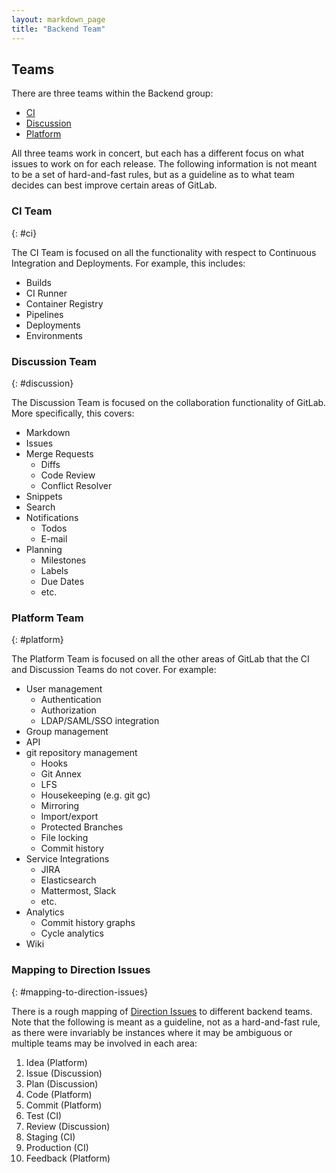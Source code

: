 ```yaml
---
layout: markdown_page
title: "Backend Team"
---
```


## Teams

There are three teams within the Backend group:

* [CI](/handbook/backend#ci)
* [Discussion](/handbook/backend#discussion)
* [Platform](/handbook/backend#platform)

All three teams work in concert, but each has a different focus on what
issues to work on for each release. The following information is not meant to
be a set of hard-and-fast rules, but as a guideline as to what team decides can
best improve certain areas of GitLab.

### CI Team
{: #ci}

The CI Team is focused on all the functionality with respect to
Continuous Integration and Deployments. For example, this includes:

  * Builds
  * CI Runner
  * Container Registry
  * Pipelines
  * Deployments
  * Environments

### Discussion Team
{: #discussion}

The Discussion Team is focused on the collaboration functionality of GitLab.
More specifically, this covers:

  * Markdown
  * Issues
  * Merge Requests
    * Diffs
    * Code Review
    * Conflict Resolver
  * Snippets
  * Search
  * Notifications
    * Todos
    * E-mail
  * Planning
    * Milestones
    * Labels
    * Due Dates
    * etc.

### Platform Team
{: #platform}

The Platform Team is focused on all the other areas of GitLab that
the CI and Discussion Teams do not cover. For example:

  * User management
    * Authentication
    * Authorization
    * LDAP/SAML/SSO integration
  * Group management
  * API
  * git repository management
    * Hooks
    * Git Annex
    * LFS
    * Housekeeping (e.g. git gc)
    * Mirroring
    * Import/export
    * Protected Branches
    * File locking
    * Commit history
  * Service Integrations
    * JIRA
    * Elasticsearch
    * Mattermost, Slack
    * etc.
  * Analytics
    * Commit history graphs
    * Cycle analytics
  * Wiki

### Mapping to Direction Issues
{: #mapping-to-direction-issues}

There is a rough mapping of [Direction Issues](https://about.gitlab.com/direction/) to different backend teams. Note
that the following is meant as a guideline, not as a hard-and-fast rule, as there
were invariably be instances where it may be ambiguous or
multiple teams may be involved in each area:

1. Idea (Platform)
2. Issue (Discussion)
3. Plan (Discussion)
4. Code (Platform)
5. Commit (Platform)
6. Test (CI)
7. Review (Discussion)
8. Staging (CI)
9. Production (CI)
10. Feedback (Platform)

